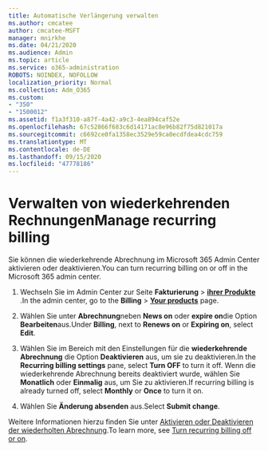 ```yaml
---
title: Automatische Verlängerung verwalten
ms.author: cmcatee
author: cmcatee-MSFT
manager: mnirkhe
ms.date: 04/21/2020
ms.audience: Admin
ms.topic: article
ms.service: o365-administration
ROBOTS: NOINDEX, NOFOLLOW
localization_priority: Normal
ms.collection: Adm_O365
ms.custom:
- "350"
- "1500012"
ms.assetid: f1a3f310-a87f-4a42-a9c3-4ea894caf52e
ms.openlocfilehash: 67c52866f683c6d14171ac8e96b82f75d821017a
ms.sourcegitcommit: c6692ce0fa1358ec3529e59ca0ecdfdea4cdc759
ms.translationtype: MT
ms.contentlocale: de-DE
ms.lasthandoff: 09/15/2020
ms.locfileid: "47778186"
---
```

# <a name="manage-recurring-billing"></a><span data-ttu-id="7ae78-102">Verwalten von wiederkehrenden Rechnungen</span><span class="sxs-lookup"><span data-stu-id="7ae78-102">Manage recurring billing</span></span>

<span data-ttu-id="7ae78-103">Sie können die wiederkehrende Abrechnung im Microsoft 365 Admin Center aktivieren oder deaktivieren.</span><span class="sxs-lookup"><span data-stu-id="7ae78-103">You can turn recurring billing on or off in the Microsoft 365 admin center.</span></span>
  
1. <span data-ttu-id="7ae78-104">Wechseln Sie im Admin Center zur Seite **Fakturierung** \> **[ihrer Produkte](https://go.microsoft.com/fwlink/p/?linkid=842054)** .</span><span class="sxs-lookup"><span data-stu-id="7ae78-104">In the admin center, go to the **Billing** \> **[Your products](https://go.microsoft.com/fwlink/p/?linkid=842054)** page.</span></span>

2. <span data-ttu-id="7ae78-105">Wählen Sie unter **Abrechnung**neben **News on** oder **expire on**die Option **Bearbeiten**aus.</span><span class="sxs-lookup"><span data-stu-id="7ae78-105">Under **Billing**, next to **Renews on** or **Expiring on**, select **Edit**.</span></span>

3. <span data-ttu-id="7ae78-106">Wählen Sie im Bereich mit den Einstellungen für die **wiederkehrende Abrechnung** die Option **Deaktivieren** aus, um sie zu deaktivieren.</span><span class="sxs-lookup"><span data-stu-id="7ae78-106">In the **Recurring billing settings** pane, select **Turn OFF** to turn it off.</span></span> <span data-ttu-id="7ae78-107">Wenn die wiederkehrende Abrechnung bereits deaktiviert wurde, wählen Sie **Monatlich** oder **Einmalig** aus, um Sie zu aktivieren.</span><span class="sxs-lookup"><span data-stu-id="7ae78-107">If recurring billing is already turned off, select **Monthly** or **Once** to turn it on.</span></span>

4. <span data-ttu-id="7ae78-108">Wählen Sie **Änderung absenden** aus.</span><span class="sxs-lookup"><span data-stu-id="7ae78-108">Select **Submit change**.</span></span>

<span data-ttu-id="7ae78-109">Weitere Informationen hierzu finden Sie unter [Aktivieren oder Deaktivieren der wiederholten Abrechnung](https://docs.microsoft.com/microsoft-365/commerce/subscriptions/renew-your-subscription#turn-recurring-billing-off-or-on).</span><span class="sxs-lookup"><span data-stu-id="7ae78-109">To learn more, see [Turn recurring billing off or on](https://docs.microsoft.com/microsoft-365/commerce/subscriptions/renew-your-subscription#turn-recurring-billing-off-or-on).</span></span>